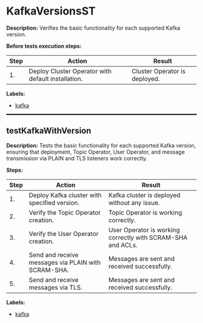 # KafkaVersionsST

**Description:** Verifies the basic functionality for each supported Kafka version.

**Before tests execution steps:**

| Step | Action | Result |
| - | - | - |
| 1. | Deploy Cluster Operator with default installation. | Cluster Operator is deployed. |

**Labels:**

* [kafka](labels/kafka.md)

<hr style="border:1px solid">

## testKafkaWithVersion

**Description:** Tests the basic functionality for each supported Kafka version, ensuring that deployment, Topic Operator, User Operator, and message transmission via PLAIN and TLS listeners work correctly.

**Steps:**

| Step | Action | Result |
| - | - | - |
| 1. | Deploy Kafka cluster with specified version. | Kafka cluster is deployed without any issue. |
| 2. | Verify the Topic Operator creation. | Topic Operator is working correctly. |
| 3. | Verify the User Operator creation. | User Operator is working correctly with SCRAM-SHA and ACLs. |
| 4. | Send and receive messages via PLAIN with SCRAM-SHA. | Messages are sent and received successfully. |
| 5. | Send and receive messages via TLS. | Messages are sent and received successfully. |

**Labels:**

* [kafka](labels/kafka.md)

